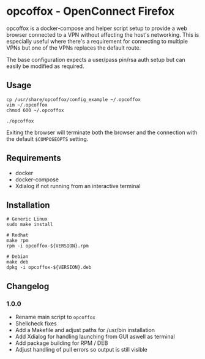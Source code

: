 # opcoffox - OpenConnect Firefox

opcoffox is a docker-compose and helper script setup to provide a web browser
connected to a VPN without affecting the host's networking. This is especially
useful where there's a requirement for connecting to multiple VPNs but one of
the VPNs replaces the default route.

The base configuration expects a user/pass pin/rsa auth setup but can easily be
modified as required.

## Usage

```
cp /usr/share/opcoffox/config_example ~/.opcoffox
vim ~/.opcoffox
chmod 600 ~/.opcoffox

./opcoffox
```

Exiting the browser will terminate both the browser and the connection with the
default `$COMPOSEOPTS` setting.

## Requirements

* docker
* docker-compose
* Xdialog if not running from an interactive terminal

## Installation

```
# Generic Linux
sudo make install

# Redhat
make rpm
rpm -i opcoffox-${VERSION}.rpm

# Debian
make deb
dpkg -i opcoffox-${VERSION}.deb
```

## Changelog

### 1.0.0

* Rename main script to `opcoffox`
* Shellcheck fixes
* Add a Makefile and adjust paths for /usr/bin installation
* Add Xdialog for handling launching from GUI aswell as terminal
* Add package building for RPM / DEB
* Adjust handling of pull errors so output is still visible
